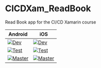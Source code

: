 # CICDXam_ReadBook
Read Book app for the CI/CD Xamarin course

|Android|iOS|
|---|---|
|[![Dev](https://build.appcenter.ms/v0.1/apps/a54f376c-aa28-4e30-bac4-f492092cd309/branches/dev/badge)](https://appcenter.ms)|[![Dev](https://build.appcenter.ms/v0.1/apps/24fdd54b-cb66-4542-8e53-7503727a4431/branches/dev/badge)](https://appcenter.ms)|
|[![Test](https://build.appcenter.ms/v0.1/apps/a54f376c-aa28-4e30-bac4-f492092cd309/branches/test/badge)](https://appcenter.ms)|[![Test](https://build.appcenter.ms/v0.1/apps/24fdd54b-cb66-4542-8e53-7503727a4431/branches/test/badge)](https://appcenter.ms)|
|[![Master](https://build.appcenter.ms/v0.1/apps/a54f376c-aa28-4e30-bac4-f492092cd309/branches/master/badge)](https://appcenter.ms)|[![Master](https://build.appcenter.ms/v0.1/apps/24fdd54b-cb66-4542-8e53-7503727a4431/branches/master/badge)](https://appcenter.ms)|
